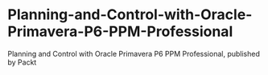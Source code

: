 # Planning-and-Control-with-Oracle-Primavera-P6-PPM-Professional
Planning and Control with Oracle Primavera P6 PPM Professional, published by Packt
